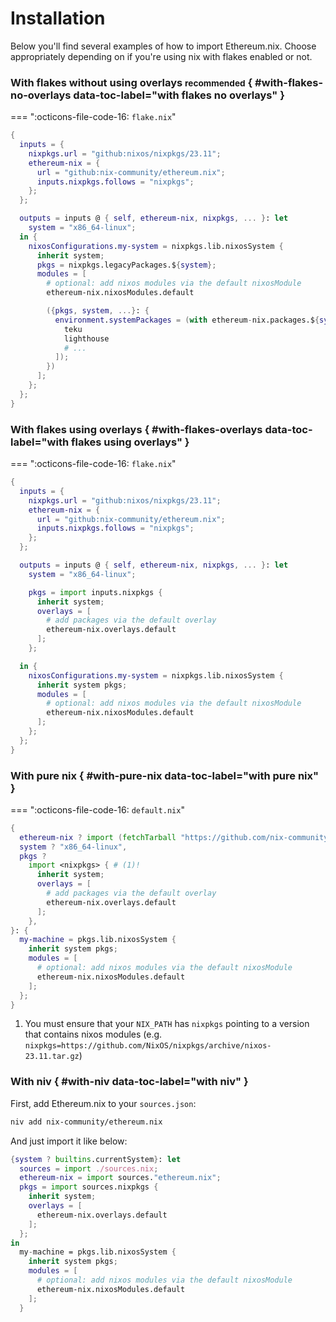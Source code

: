 # Installation

Below you'll find several examples of how to import Ethereum.nix. Choose appropriately depending on if you're using nix with flakes enabled or not.

### With flakes without using overlays <small>recommended</small> { #with-flakes-no-overlays data-toc-label="with flakes no overlays" }

=== ":octicons-file-code-16: `flake.nix`"

```nix
{
  inputs = {
    nixpkgs.url = "github:nixos/nixpkgs/23.11";
    ethereum-nix = {
      url = "github:nix-community/ethereum.nix";
      inputs.nixpkgs.follows = "nixpkgs";
    };
  };

  outputs = inputs @ { self, ethereum-nix, nixpkgs, ... }: let
    system = "x86_64-linux";
  in {
    nixosConfigurations.my-system = nixpkgs.lib.nixosSystem {
      inherit system;
      pkgs = nixpkgs.legacyPackages.${system};
      modules = [
        # optional: add nixos modules via the default nixosModule
        ethereum-nix.nixosModules.default

        ({pkgs, system, ...}: {
          environment.systemPackages = (with ethereum-nix.packages.${system}; [
            teku
            lighthouse
            # ...
          ]);
        })
      ];
    };
  };
}
```

### With flakes using overlays { #with-flakes-overlays data-toc-label="with flakes using overlays" }

=== ":octicons-file-code-16: `flake.nix`"

```nix
{
  inputs = {
    nixpkgs.url = "github:nixos/nixpkgs/23.11";
    ethereum-nix = {
      url = "github:nix-community/ethereum.nix";
      inputs.nixpkgs.follows = "nixpkgs";
    };
  };

  outputs = inputs @ { self, ethereum-nix, nixpkgs, ... }: let
    system = "x86_64-linux";

    pkgs = import inputs.nixpkgs {
      inherit system;
      overlays = [
        # add packages via the default overlay
        ethereum-nix.overlays.default
      ];
    };

  in {
    nixosConfigurations.my-system = nixpkgs.lib.nixosSystem {
      inherit system pkgs;
      modules = [
        # optional: add nixos modules via the default nixosModule
        ethereum-nix.nixosModules.default
      ];
    };
  };
}
```

### With pure nix { #with-pure-nix data-toc-label="with pure nix" }

=== ":octicons-file-code-16: `default.nix`"

```nix
{
  ethereum-nix ? import (fetchTarball "https://github.com/nix-community/ethereum.nix/archive/main.tar.gz"),
  system ? "x86_64-linux",
  pkgs ?
    import <nixpkgs> { # (1)!
      inherit system;
      overlays = [
        # add packages via the default overlay
        ethereum-nix.overlays.default
      ];
    },
}: {
  my-machine = pkgs.lib.nixosSystem {
    inherit system pkgs;
    modules = [
      # optional: add nixos modules via the default nixosModule
      ethereum-nix.nixosModules.default
    ];
  };
}
```

1. You must ensure that your `NIX_PATH` has `nixpkgs` pointing to a version that contains nixos modules (e.g. `nixpkgs=https://github.com/NixOS/nixpkgs/archive/nixos-23.11.tar.gz`)

### With niv { #with-niv data-toc-label="with niv" }

First, add Ethereum.nix to your `sources.json`:

```bash
niv add nix-community/ethereum.nix
```

And just import it like below:

```nix
{system ? builtins.currentSystem}: let
  sources = import ./sources.nix;
  ethereum-nix = import sources."ethereum.nix";
  pkgs = import sources.nixpkgs {
    inherit system;
    overlays = [
      ethereum-nix.overlays.default
    ];
  };
in
  my-machine = pkgs.lib.nixosSystem {
    inherit system pkgs;
    modules = [
      # optional: add nixos modules via the default nixosModule
      ethereum-nix.nixosModules.default
    ];
  }
```
